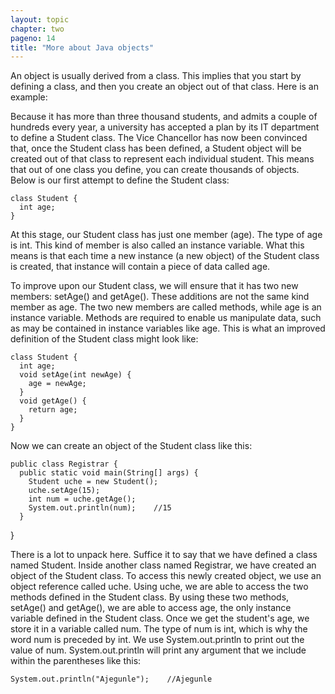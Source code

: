 ```yaml
---
layout: topic
chapter: two
pageno: 14
title: "More about Java objects"
---
```



An object is usually derived from a class. This implies that you start by defining a class,
and then you create an object out of that class. Here is an example:

Because it has more than three thousand students, and admits a couple of hundreds every year,
a university has accepted a plan by its IT department to define a Student class. The Vice 
Chancellor has now been convinced that, once the Student class has been defined, a Student 
object will be created out of that class to represent each individual student. This means that out of
one class you define, you can create thousands of objects. Below is our first attempt to define
the Student class:

```
class Student {
  int age;
}
```


At this stage, our Student class has just one member (age). The type of age is int. This kind of member 
is also called an instance variable. What this means is that each time a new instance (a new object) of 
the Student class is created, that instance will contain a piece of data called age.

To improve upon our Student class, we will ensure that it has two new members: setAge() and getAge().
These additions are not the same kind member as age. The two new members are called methods, while age is 
an instance variable. Methods are required to enable us manipulate data, such as may be contained in 
instance variables like age. This is what an improved definition of the Student class might look like:

```
class Student {
  int age;
  void setAge(int newAge) {
    age = newAge;
  }
  void getAge() {
    return age;
  }
}
```

Now we can create an object of the Student class like this:
```
public class Registrar {
  public static void main(String[] args) {
    Student uche = new Student();
    uche.setAge(15);
    int num = uche.getAge();    
    System.out.println(num);    //15    
  }
  ```
}

There is a lot to unpack here. Suffice it to say that we have defined a class named Student. 
Inside another class named Registrar, we have created an object of the Student class. 
To access this newly created object, we use an object reference called uche. Using uche, 
we are able to access the two methods defined in the Student class. By using these 
two methods, setAge() and getAge(), we are able to access age, the only instance variable defined in
the Student class. Once we get the student's age, we store it in a variable called num. The type of num
is int, which is why the word num is preceded by int. We use System.out.println to print out the 
value of num. System.out.println will print any argument that we include within the parentheses like this:

```
System.out.println("Ajegunle");    //Ajegunle
```
